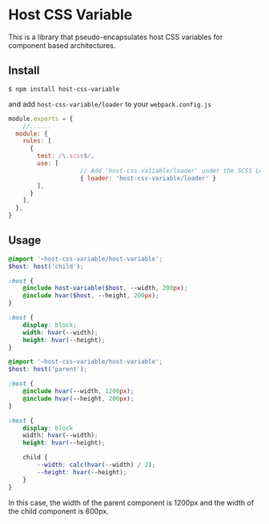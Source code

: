 # Host CSS Variable
This is a library that pseudo-encapsulates host CSS variables for component based architectures.

## Install
```
$ npm install host-css-variable
```

and add `host-css-variable/loader` to your `webpack.config.js`

```webpack.config.js
module.exports = {
	//...... 
  module: {
    rules: [
      {
        test: /\.scss$/,
        use: [
					// Add 'host-css-valiable/loader' under the SCSS Loaders 
					{ loader: 'host-css-variable/loader' }
        ],
      }
    ],
  },
}
```

## Usage
```child.component.scss
@import '~host-css-variable/host-variable';
$host: host('child');

:host {
	@include host-variable($host, --width, 200px);
	@include hvar($host, --height, 200px);
}

:host {
	display: block;
	width: hvar(--width);
	height: hvar(--height);
}

```

```parent.component.scss
@import '~host-css-variable/host-variable';
$host: host('parent');

:host {
	@include hvar(--width, 1200px);
	@include hvar(--height, 200px);
}

:host {
	display: block
	width: hvar(--width);
	height: hvar(--height);

	child {
		--width: calc(hvar(--width) / 2);
		--height: hvar(--height);
	}
}
```

In this case, the width of the parent component is 1200px and the width of the child component is 600px.


